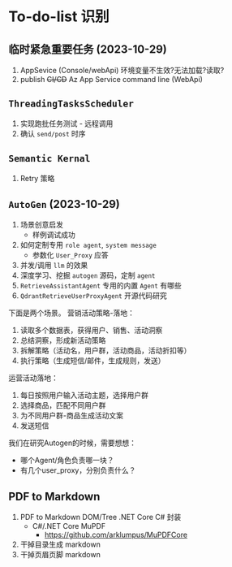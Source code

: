 # To-do-list 识别

## 临时紧急重要任务 (2023-10-29)
  1. AppSevice (Console/webApi) 环境变量不生效?无法加载?读取?
  1. publish ~~CI/CD~~ Az App Service command line (WebApi)

## `ThreadingTasksScheduler`
  1. 实现跑批任务测试
    - 远程调用 
  3. 确认 `send/post` 时序

## `Semantic Kernal`
  1. Retry 策略

## `AutoGen` (2023-10-29)
  1. 场景创意启发
     - 样例调试成功
  1. 如何定制专用 `role agent`, `system message`
     - 参数化 `User_Proxy` 应答
  1. 并发/调用 `llm` 的效果
  1. 深度学习、挖掘 `autogen` 源码，定制 `agent`
  1. `RetrieveAssistantAgent` 专用的内置 `Agent` 有哪些
  1. `QdrantRetrieveUserProxyAgent` 开源代码研究

  下面是两个场景。
  营销活动策略-落地：
  1. 读取多个数据表，获得用户、销售、活动洞察
  2. 总结洞察，形成新活动策略
  3. 拆解策略（活动名，用户群，活动商品，活动折扣等）
  4. 执行策略（生成短信/邮件，生成规则，发送）
  
  运营活动落地：
  1. 每日按照用户输入活动主题，选择用户群
  2. 选择商品，匹配不同用户群
  3. 为不同用户群-商品生成活动文案
  4. 发送短信

我们在研究Autogen的时候，需要想想：
 - 哪个Agent/角色负责哪一块？
 - 有几个user_proxy，分别负责什么？


## PDF to Markdown
  1. PDF to Markdown DOM/Tree .NET Core C# 封装
     - C#/.NET Core MuPDF
       - https://github.com/arklumpus/MuPDFCore
  1. 干掉目录生成 markdown
  1. 干掉页眉页脚 markdown
     
  

